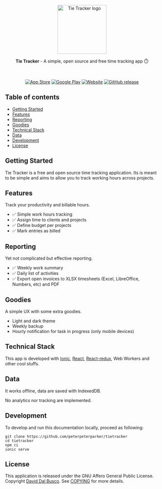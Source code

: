 <div align="center">
  <a href="https://tietracker.com"><img src="public/assets/icon/logo.svg" alt="Tie Tracker logo" height="160"></a>
  
  <br/>
  
  <p><strong>Tie Tracker</strong> - A simple, open source and free time tracking app ⏱️</p>
  
  <br/>

[![App Store](https://img.shields.io/static/v1?label=App%20Store&message=Download&color=ff69b4)](https://apps.apple.com/us/app/tie-tracker/id1493399075)
[![Google Play](https://img.shields.io/static/v1?label=Google%20Play&message=Download&color=ff69b4)](https://play.google.com/store/apps/details?id=com.tietracker.app)
[![Website](https://img.shields.io/static/v1?label=Web&message=Open&color=success)](https://tietracker.com)
[![GitHub release](https://img.shields.io/github/release/peterpeterparker/tietracker/all?logo=GitHub)](https://github.com/peterpeterparker/tietracker/releases/latest)

</div>

## Table of contents

- [Getting Started](#getting-started)
- [Features](#features)
- [Reporting](#reporting)
- [Goodies](#goodies)
- [Technical Stack](#technical-stack)
- [Data](#data)
- [Development](#development)
- [License](#license)

## Getting Started

Tie Tracker is a free and open source time tracking application. Its is meant to be simple and aims to allow you to track working hours across projects.

## Features

Track your productivity and billable hours.

- ✅ Simple work hours tracking
- ✅ Assign time to clients and projects
- ✅ Define budget per projects
- ✅ Mark entries as billed

## Reporting

Yet not complicated but effective reporting.

- ✅ Weekly work summary
- ✅ Daily list of activities
- ✅ Export open invoices to XLSX timesheets (Excel, LibreOffice, Numbers, etc) and PDF

## Goodies

A simple UX with some extra goodies.

- Light and dark theme
- Weekly backup
- Hourly notification for task in progress (only mobile devices)

## Technical Stack

This app is developed with [Ionic](https://ionicframework.com), [React](https://reactjs.org), [React-redux](https://react-redux.js.org), Web Workers and other cool stuffs.

## Data

It works offline, data are saved with IndexedDB.

No analytics nor tracking are implemented.

## Development

To develop and run this documentation locally, proceed as following:

```
git clone https://github.com/peterpeterparker/tietracker
cd tietracker
npm ci
ionic serve
```

## License

This application is released under the GNU Affero General Public License. Copyright [David Dal Busco](mailto:david.dalbusco@outlook.com). See [COPYING](./COPYING) for more details.

[tie tracker]: https://tietracker.com
